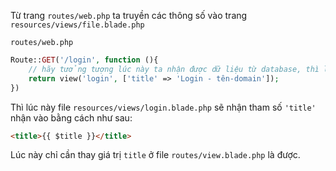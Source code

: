 Từ trang `routes/web.php` ta truyền các thông số vào trang `resources/views/file.blade.php`

`routes/web.php`

```php
Route::GET('/login', function (){
    // hãy tưởng tượng lúc này ta nhận được dữ liệu từ database, thì lúc này ta cần truyền một mảng vào file login
    return view('login', ['title' => 'Login - tên-domain']);
})
```

Thì lúc này file `resources/views/login.blade.php` sẽ nhận tham số `'title'` nhận vào bằng cách như sau:

```html
<title>{{ $title }}</title>
```
Lúc này chỉ cần thay giá trị `title` ở file `routes/view.blade.php` là được.
